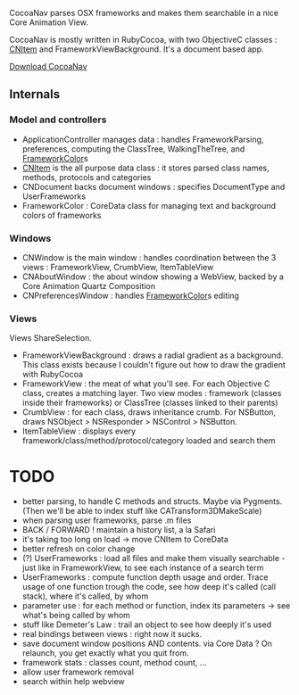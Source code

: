 CocoaNav parses OSX frameworks and makes them searchable in a nice Core Animation View.

CocoaNav is mostly written in RubyCocoa, with two ObjectiveC classes : [CNItem](CNItem.md) and FrameworkViewBackground. It's a document based app.

[Download CocoaNav](http://inexdo.com/CocoaNav)


## Internals ##

### Model and controllers ###
  * ApplicationController manages data : handles FrameworkParsing, preferences, computing the ClassTree, WalkingTheTree, and [FrameworkColor](FrameworkColor.md)s
  * [CNItem](CNItem.md) is the all purpose data class : it stores parsed class names, methods, protocols and categories
  * CNDocument backs document windows : specifies DocumentType and UserFrameworks
  * FrameworkColor : CoreData class for managing text and background colors of frameworks

### Windows ###
  * CNWindow is the main window : handles coordination between the 3 views : FrameworkView, CrumbView, ItemTableView
  * CNAboutWindow : the about window showing a WebView, backed by a Core Animation Quartz Composition
  * CNPreferencesWindow : handles [FrameworkColor](FrameworkColor.md)s editing

### Views ###
Views ShareSelection.
  * FrameworkViewBackground : draws a radial gradient as a background. This class exists because I couldn't figure out how to draw the gradient with RubyCocoa
  * FrameworkView : the meat of what you'll see. For each Objective C class, creates a matching layer. Two view modes : framework (classes inside their frameworks) or ClassTree (classes linked to their parents)
  * CrumbView : for each class, draws inheritance crumb. For NSButton, draws NSObject > NSResponder > NSControl > NSButton.
  * ItemTableView : displays every framework/class/method/protocol/category loaded and search them


# TODO #
  * better parsing, to handle C methods and structs. Maybe via Pygments. (Then we'll be able to index stuff like CATransform3DMakeScale)
  * when parsing user frameworks,  parse .m files
  * BACK / FORWARD ! maintain a history list, a la Safari
  * it's taking too long on load -> move CNItem to CoreData
  * better refresh on color change
  * (?) UserFrameworks : load all files and make them visually searchable - just like in FrameworkView, to see each instance of a search term
  * UserFrameworks : compute function depth usage and order. Trace usage of one function trough the code, see how deep it's called (call stack), where it's called, by whom
  * parameter use : for each method or function, index its parameters -> see what's being called by whom
  * stuff like Demeter's Law : trail an object to see how deeply it's used
  * real bindings between views : right now it sucks.
  * save document window positions AND contents. via Core Data ? On relaunch, you get exactly what you quit from.
  * framework stats : classes count, method count, …
  * allow user framework removal
  * search within help webview